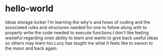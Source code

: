 # hello-world
Ideas storage locker
I'm learning the why's and hows of coding and the associated rules and structures needed for one to follow along with to properly write the code needed to execute functions.I don't like feeling wasteful regarding ones ability to learn and wants to give back useful ideas so others may learn too.Lucy has taught me what it feels like to swoon to the moon and back again.
